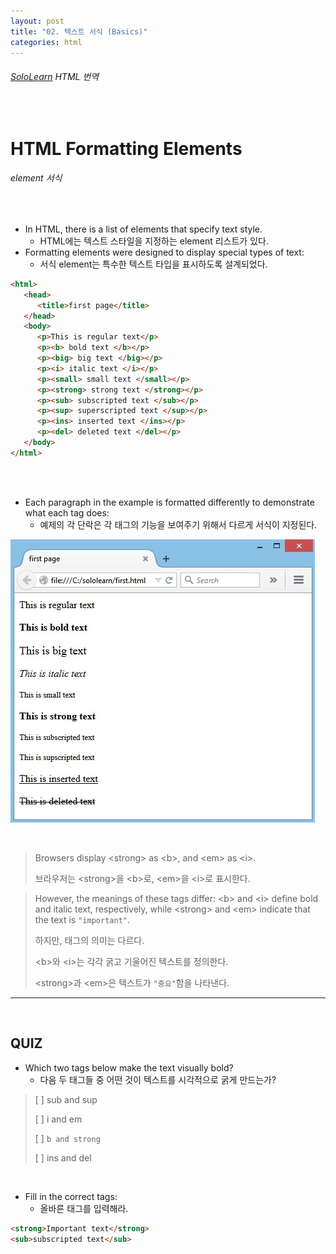 ```yaml
---
layout: post
title: "02. 텍스트 서식 (Basics)"
categories: html
---
```


###### [SoloLearn](https://www.sololearn.com/) HTML 번역

<br>

# HTML Formatting Elements

###### element 서식

<br>

- In HTML, there is a list of elements that specify text style.
  - HTML에는 텍스트 스타일을 지정하는 element 리스트가 있다.
- Formatting elements were designed to display special types of text:
  - 서식 element는 특수한 텍스트 타입을 표시하도록 설계되었다.

```html
<html>
   <head>
      <title>first page</title>
   </head>
   <body>
      <p>This is regular text</p>
      <p><b> bold text </b></p>
      <p><big> big text </big></p>
      <p><i> italic text </i></p>
      <p><small> small text </small></p>
      <p><strong> strong text </strong></p>
      <p><sub> subscripted text </sub></p>
      <p><sup> superscripted text </sup></p>
      <p><ins> inserted text </ins></p>
      <p><del> deleted text </del></p>
   </body>
</html>
```

<br>

<br>

- Each paragraph in the example is formatted differently to demonstrate what each tag does:
  - 예제의 각 단락은 각 태그의 기능을 보여주기 위해서 다르게 서식이 지정된다.

![sololearn img](/assets/img/sololearn-html-basic-02-01.jpeg)

<br>

> Browsers display \<strong> as \<b>, and \<em> as \<i>.
>
> 브라우저는 \<strong>을 \<b>로, \<em>을 \<i>로 표시한다.

> However, the meanings of these tags differ: \<b> and \<i> define bold and italic text, respectively, while \<strong> and \<em> indicate that the text is `"important"`.
>
> 하지만, 태그의 의미는 다르다.
>
> \<b>와 \<i>는 각각 굵고 기울어진 텍스트를 정의한다.
>
> \<strong>과 \<em>은 텍스트가 `"중요"`함을 나타낸다.

------

<br>

## QUIZ

- Which two tags below make the text visually bold?
  - 다음 두 태그들 중 어떤 것이 텍스트를 시각적으로 굵게 만드는가?

> [ ] sub and sup
>
> [ ] i and em
>
> [ ] `b and strong`
>
> [ ] ins and del

<br>

- Fill in the correct tags:
  - 올바른 태그를 입력해라.

```html
<strong>Important text</strong>
<sub>subscripted text</sub>
```

<br>